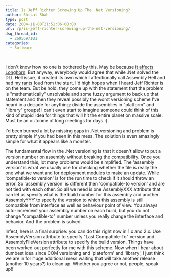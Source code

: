 ```yaml
---
title: Is Jeff Richter Screwing Up The .Net Versioning?
author: Shital Shah
type: post
date: 2004-11-08T21:51:06+00:00
url: /p/is-jeff-richter-screwing-up-the-net-versioning/
dsq_thread_id:
  - 2695697101
categories:
  - Software

---
```

I don't know how no one is bothered by this. May be because [it affects Longhorn][1]. But anyway, everybody would agree that while .Net solved the DLL Hell issue, it created its own which I affectionally call Assembly Hell and had [my rants][2] loud from the start. I'd high hopes when I heard Jeff Richter is on the team. But be hold, they come up with the statement that the problem is "mathematically" unsolvable and some fuzzy argument to back up that statement and then they reveal possibly the worst versioning scheme I've heard in a decade for anything: divide the assemblies in "platform" and "library" groups! I can't even start to imagine someone could think of this kind of stupid idea for things that will hit the entire planet on massive scale. Must be an outcome of long meetings for days :).

I'd been burned a lot by missing gaps in .Net versioning and problem is pretty simple if you had been in this mess. The solution is even amazingly simple for what it appears like a monster.

The fundamental flow in the .Net versioning is that it doesn't allow to put a version number on assembly without breaking the compatibility. Once you understand this, lot many problems would be simplified. The 'assembly version' is what we usually use for checking whether the file is really the one what we want and for deployment modules to make an update. While 'compatible-to version' is for the run time to check if it should throw an error. So 'assembly version' is different then 'compatible-to version' and are not tied with each other. So all we need is one AssemblyXXX attribute that can let us specify what is the build number for this assembly and another AssemblyYYY to specify the version to which this assembly is still compatible from interface as well as behaviour point of view. You always auto-increment your assembly number on each build, but you do not change "compatible-to" number unless you really change the interface and behavior. And the problem is solved.

Infect, here is a final surprise: you can do this right now in 1.x and 2.x. Use AssemblyVersion attribute to specify "Last Compatible-To" version and AssemblyFileVersion attribute to specify the build version. Things have been worked out perfectly for me with this scheme. Now when I hear about dumbest idea since COM versioning and 'plateform' and 'library', I just think we are in for huge additional mess waiting that will take another release (another 10 years?) to clean up. Whether you agree or not, people, speak up!!

 [1]: http://www.theserverside.net/articles/showarticle.tss?id=AssemblyVersioning
 [2]: http://groups.yahoo.com/group/win_tech_off_topic/message/21462